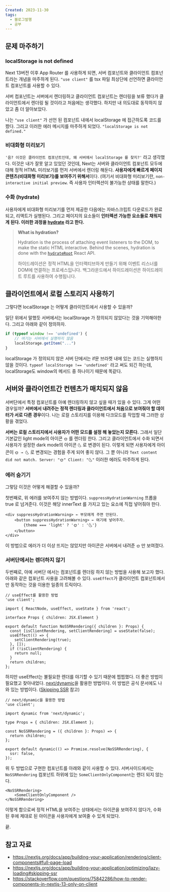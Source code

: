```yaml
---
Created: 2023-11-30
tags:
  - 블로그발행
  - 공부
---
```

## 문제 마주하기

### localStorage is not defined

Next 13버전 이후 App Router 를 사용하게 되면, 서버 컴포넌트와 클라이언트 컴포넌트라는 개념을 마주하게 된다. `"use client"` 를 tsx 파일 최상단에 선언하면 클라이언트 컴포넌트를 사용할 수 있다.

서버 컴포넌트는 서버에서 렌더링하고 클라이언트 컴포넌트는 렌더링을 보류 했다가 클라이언트에서 렌더링 될 것이라고 처음에는 생각했다. 하지만 내 의도대로 동작하지 않았고 좀 더 알아보았다.

나는 `"use client"` 가 선언 된 컴포넌트 내에서 localStorage 에 접근하도록 코드를 짰다. 그리고 이러한 에러 메시지를 마주하게 되었다. `"localStorage is not defined."` 

### 비대화형 미리보기

`'음? 이것은 클라이언트 컴포넌트인데, 왜 서버에서 localStorage 를 찾지?'` 라고 생각했다. 이것은 내가 잘못 알고 있었던 것인데, Next는 서버와 클라이언트 컴포넌트 모두에 대해 정적 HTML 미리보기를 먼저 서버에서 렌더링 해둔다. **사용자에게 빠르게 페이지 콘텐츠(비대화형 미리보기)를 보여주기 위해서**이다. (여기서 비대화형 미리보기란, `non-interactive initial preview`. 즉 사용자 인터렉션이 불가능한 상태를 말한다.)

### 수화 (hydrate)

사용자에게 비대화형 미리보기를 먼저 제공한 다음에는 자바스크립트 다운로드가 완료 되고, 리액트가 실행된다. 그리고 페이지의 요소들이 **인터렉션 가능한 요소들로 채워지게 된다. 이러한 과정을 [**hydrate**](https://react.dev/reference/react-dom/client/hydrateRoot) 라고 한다.**

> **What is hydration?**
> 
> Hydration is the process of attaching event listeners to the DOM, to make the static HTML interactive. Behind the scenes, hydration is done with the [`hydrateRoot`](https://react.dev/reference/react-dom/client/hydrateRoot) React API.
> 
> 하이드레이션은 정적 HTML을 인터랙티브하게 만들기 위해 이벤트 리스너를 DOM에 연결하는 프로세스입니다. 백그라운드에서 하이드레이션은 하이드레이트 루트를 사용하여 수행됩니다.

## 클라이언트에서 로컬 스토리지 사용하기

그렇다면 localStorage 는 어떻게 클라이언트에서 사용할 수 있을까?

일단 위에서 말했듯 서버에서는 localStorage 가 정의되지 않았다는 것을 기억해야한다. 그리고 아래와 같이 정의하자.

```ts
if (typeof window !== 'undefined') {
	// 여기는 서버에서 실행하지 않음
	localStorage.getItem("...")
}
```

localStorage 가 정의되지 않은 서버 단에서는 if문 브라켓 내에 있는 코드는 실행하지 않을 것이다. `typeof localStorage !== 'undefined'` 라고 써도 되긴 하는데, localStorage도 window의 메서드 중 하나이기 때문에 똑같다.

## 서버와 클라이언트간 컨텐츠가 매치되지 않음

서버단에서 특정 컴포넌트를 아예 렌더링하지 않고 싶을 때가 있을 수 있다. 그게 어떤 경우일까? **서버에서 내려주는 정적 렌더링과 클라이언트에서 처음으로 보여줘야 할 데이터가 서로 다른 경우**이다. 나는 로컬 스토리지를 이용해 다크모드를 작업할 때 그러한 상황을 겪었다.

**서버는 로컬 스토리지에서 사용자가 어떤 모드를 설정 해 놓았는지 모른다.** 그래서 일단 기본값인 light mode의 아이콘 `🌞` 를 렌더링 한다. 그리고 클라이언트에서 수화 되면서 사용자가 설정한 dark mode의 아이콘 `🌜` 로 변경이 된다. 이렇게 되면 사용자에게 아이콘이 `🌞 → 🌜` 로 변경되는 경험을 주게 되어 좋지 않다. 그 뿐 아니라 `Text content did not match. Server: "🌞" Client: "🌜"` 이러한 에러도 마주하게 된다.

### 에러 숨기기

그렇담 이것은 어떻게 해결할 수 있을까?

첫번째로, 위 에러를 보여주지 않는 방법이다. `suppressHydrationWarning` 프롭을 true 로 넘겨준다. 이것은 해당 innerText 를 가지고 있는 요소에 직접 넣어줘야 한다.

```tsx
<div suppressHydrationWarning> ← 부모에게 주면 안된다.
	<button suppressHydrationWarning> ← 여기에 넣어주자.
		{theme === 'light' ? '🌞' : '🌜'}
	</button>
</div>
```

이 방법으로 에러가 더 이상 뜨지는 않았지만 아이콘은 서버에서 내려준 `🌞` 만 보여졌다.

### 서버단에서는 렌더하지 않기

두번째로, 아예 서버단 에서는 컴포넌트를 렌더링 하지 않는 방법을 사용해 보고자 했다. 아래와 같은 컴포넌트 사용을 고려해볼 수 있다. `useEffect`가 클라이언트 컴포넌트에서만 동작하는 것을 이용한 일종의 트릭이다.

```tsx
// useEffect를 활용한 방법
'use client';

import { ReactNode, useEffect, useState } from 'react';

interface Props { children: JSX.Element }

export default function NoSSRRendering({ children }: Props) {
  const [isClientRendering, setClientRendering] = useState(false);
  useEffect(() => {
    setClientRendering(true);
  }, []);
  if (!isClientRendering) {
    return null;
  }
  return children;
};
```

하지만 useEffect는 불필요한 렌더를 야기할 수 있기 때문에 찝찝했다. 더 좋은 방법이 필요했고 찾아내었다. [next/dynamic](https://nextjs.org/docs/app/building-your-application/optimizing/lazy-loading#nextdynamic)을 활용한 방법이다. 이 방법은 공식 문서에도 나와 있는 방법이다. ([Skipping SSR](https://nextjs.org/docs/app/building-your-application/optimizing/lazy-loading#skipping-ssr) 참고)

```tsx
// next/dynamic을 활용한 방법
'use client';

import dynamic from 'next/dynamic';

type Props = { children: JSX.Element };

const NoSSRRendering = ({ children }: Props) => {
  return children;
};

export default dynamic(() => Promise.resolve(NoSSRRendering), {
  ssr: false,
});
```

위 두 방법으로 구현한 컴포넌트를 아래와 같이 사용할 수 있다. 서버사이드에서는 `NoSSRRendering` 컴포넌트 하위에 있는 `SomeClientOnlyComponent`는 렌더 되지 않는다.

```tsx
<NoSSRRendering>
	<SomeClientOnlyComponent />
</NoSSRRendering>
```

이렇게 함으로써 정적 HTML을 보여주는 상태에서는 아이콘을 보여주지 않다가, 수화된 후에 제대로 된 아이콘을 사용자에게 보여줄 수 있게 되었다.

끝.

## 참고 자료

- https://nextjs.org/docs/app/building-your-application/rendering/client-components#full-page-load
- https://nextjs.org/docs/app/building-your-application/optimizing/lazy-loading#skipping-ssr
- https://stackoverflow.com/questions/75842286/how-to-render-components-in-nextjs-13-only-on-client